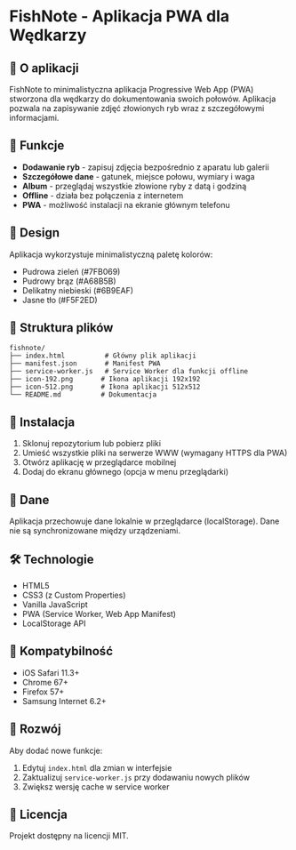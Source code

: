 # FishNote - Aplikacja PWA dla Wędkarzy

## 📱 O aplikacji

FishNote to minimalistyczna aplikacja Progressive Web App (PWA) stworzona dla wędkarzy do dokumentowania swoich połowów. Aplikacja pozwala na zapisywanie zdjęć złowionych ryb wraz z szczegółowymi informacjami.

## 🎣 Funkcje

- **Dodawanie ryb** - zapisuj zdjęcia bezpośrednio z aparatu lub galerii
- **Szczegółowe dane** - gatunek, miejsce połowu, wymiary i waga
- **Album** - przeglądaj wszystkie złowione ryby z datą i godziną
- **Offline** - działa bez połączenia z internetem
- **PWA** - możliwość instalacji na ekranie głównym telefonu

## 🎨 Design

Aplikacja wykorzystuje minimalistyczną paletę kolorów:
- Pudrowa zieleń (#7FB069)
- Pudrowy brąz (#A68B5B)
- Delikatny niebieski (#6B9EAF)
- Jasne tło (#F5F2ED)

## 📁 Struktura plików

```
fishnote/
├── index.html          # Główny plik aplikacji
├── manifest.json       # Manifest PWA
├── service-worker.js   # Service Worker dla funkcji offline
├── icon-192.png       # Ikona aplikacji 192x192
├── icon-512.png       # Ikona aplikacji 512x512
└── README.md          # Dokumentacja
```

## 🚀 Instalacja

1. Sklonuj repozytorium lub pobierz pliki
2. Umieść wszystkie pliki na serwerze WWW (wymagany HTTPS dla PWA)
3. Otwórz aplikację w przeglądarce mobilnej
4. Dodaj do ekranu głównego (opcja w menu przeglądarki)

## 💾 Dane

Aplikacja przechowuje dane lokalnie w przeglądarce (localStorage). Dane nie są synchronizowane między urządzeniami.

## 🛠️ Technologie

- HTML5
- CSS3 (z Custom Properties)
- Vanilla JavaScript
- PWA (Service Worker, Web App Manifest)
- LocalStorage API

## 📱 Kompatybilność

- iOS Safari 11.3+
- Chrome 67+
- Firefox 57+
- Samsung Internet 6.2+

## 🔧 Rozwój

Aby dodać nowe funkcje:
1. Edytuj `index.html` dla zmian w interfejsie
2. Zaktualizuj `service-worker.js` przy dodawaniu nowych plików
3. Zwiększ wersję cache w service worker

## 📄 Licencja

Projekt dostępny na licencji MIT.